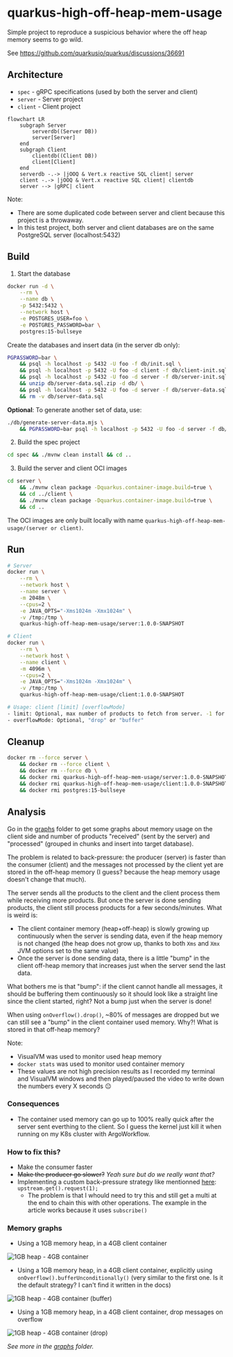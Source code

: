 # quarkus-high-off-heap-mem-usage

Simple project to reproduce a suspicious behavior where the off heap memory seems to go wild.

See https://github.com/quarkusio/quarkus/discussions/36691

## Architecture

- `spec` - gRPC specifications (used by both the server and client)
- `server` - Server project
- `client` - Client project

```mermaid
flowchart LR
    subgraph Server
        serverdb((Server DB))
        server[Server]
    end
    subgraph Client
        clientdb((Client DB))
        client[Client]
    end
    serverdb -.-> |jOOQ & Vert.x reactive SQL client| server
    client -.-> |jOOQ & Vert.x reactive SQL client| clientdb
    server --> |gRPC| client
```

Note:
- There are some duplicated code between server and client because this project is a throwaway.
- In this test project, both server and client databases are on the same PostgreSQL server (localhost:5432)

## Build

1. Start the database

```sh
docker run -d \
    --rm \
    --name db \
    -p 5432:5432 \
    --network host \
    -e POSTGRES_USER=foo \
    -e POSTGRES_PASSWORD=bar \
    postgres:15-bullseye
```

Create the databases and insert data (in the server db only):

```sh
PGPASSWORD=bar \
    && psql -h localhost -p 5432 -U foo -f db/init.sql \
    && psql -h localhost -p 5432 -U foo -d client -f db/client-init.sql \
    && psql -h localhost -p 5432 -U foo -d server -f db/server-init.sql \
    && unzip db/server-data.sql.zip -d db/ \
    && psql -h localhost -p 5432 -U foo -d server -f db/server-data.sql -q -1 \
    && rm -v db/server-data.sql
```

**Optional**: To generate another set of data, use:

```sh
./db/generate-server-data.mjs \
    && PGPASSWORD=bar psql -h localhost -p 5432 -U foo -d server -f db/server-data.sql -q -1
```

2. Build the spec project

```sh
cd spec && ./mvnw clean install && cd ..
```

3. Build the server and client OCI images

```sh
cd server \
    && ./mvnw clean package -Dquarkus.container-image.build=true \
    && cd ../client \
    && ./mvnw clean package -Dquarkus.container-image.build=true \
    && cd ..
```

The OCI images are only built locally with name `quarkus-high-off-heap-mem-usage/(server or client)`.

## Run

```sh
# Server
docker run \
    --rm \
    --network host \
    --name server \
    -m 2048m \
    --cpus=2 \
    -e JAVA_OPTS="-Xms1024m -Xmx1024m" \
    -v /tmp:/tmp \
    quarkus-high-off-heap-mem-usage/server:1.0.0-SNAPSHOT
```

```sh
# Client
docker run \
    --rm \
    --network host \
    --name client \
    -m 4096m \
    --cpus=2 \
    -e JAVA_OPTS="-Xms1024m -Xmx1024m" \
    -v /tmp:/tmp \
    quarkus-high-off-heap-mem-usage/client:1.0.0-SNAPSHOT

# Usage: client [limit] [overflowMode]
- limit: Optional, max number of products to fetch from server. -1 for no limit
- overflowMode: Optional, "drop" or "buffer"
```

## Cleanup

```sh
docker rm --force server \
    && docker rm --force client \
    && docker rm --force db \
    && docker rmi quarkus-high-off-heap-mem-usage/server:1.0.0-SNAPSHOT -f \
    && docker rmi quarkus-high-off-heap-mem-usage/client:1.0.0-SNAPSHOT -f \
    && docker rmi postgres:15-bullseye
```

## Analysis

Go in the [graphs](./graphs) folder to get some graphs about memory usage on the client side and number of products "received" (sent by the server) and "processed" (grouped in chunks and insert into target database).

The problem is related to back-pressure: the producer (server) is faster than the consumer (client) and the messages not processed by the client yet are stored in the off-heap memory (I guess? because the heap memory usage doesn't change that much).

The server sends all the products to the client and the client process them while receiving more products. But once the server is done sending products, the client still process products for a few seconds/minutes.
What is weird is:
- The client container memory (heap+off-heap) is slowly growing up continuously when the server is sending data, even if the heap memory is not changed (the heap does not grow up, thanks to both `Xms` and `Xmx` JVM options set to the same value)
- Once the server is done sending data, there is a little "bump" in the client off-heap memory that increases just when the server send the last data.

What bothers me is that "bump": if the client cannot handle all messages, it should be buffering them continuously so it should look like a straight line since the client started, right? Not a bump just when the server is done!

When using `onOverflow().drop()`, ~80% of messages are dropped but we can still see a "bump" in the client container used memory. Why?! What is stored in that off-heap memory?

Note:
- VisualVM was used to monitor used heap memory
- `docker stats` was used to monitor used container memory
- These values are not high precision results as I recorded my terminal and VisualVM windows and then played/paused the video to write down the numbers every X seconds 😐

### Consequences

- The container used memory can go up to 100% really quick after the server sent everthing to the client. So I guess the kernel just kill it when running on my K8s cluster with ArgoWorkflow.

### How to fix this?

- Make the consumer faster
- ~~Make the producer go slower?~~ *Yeah sure but do we really want that?*
- Implementing a custom back-pressure strategy like mentionned [here](https://quarkus.io/blog/mutiny-back-pressure/): `upstream.get().request(1);`
  - The problem is that I whould need to try this and still get a multi at the end to chain this with other operations. The example in the article works because it uses `subscribe()`

### Memory graphs

- Using a 1GB memory heap, in a 4GB client container

![1GB heap - 4GB container](./graphs/1gb-4gb.png)

- Using a 1GB memory heap, in a 4GB client container, explicitly using `onOverflow().bufferUnconditionally()` (very similar to the first one. Is it the default strategy? I can't find it written in the docs)

![1GB heap - 4GB container (buffer)](./graphs/1gb-4gb-overflow-buffer.png)

- Using a 1GB memory heap, in a 4GB client container, drop messages on overflow

![1GB heap - 4GB container (drop)](./graphs/1gb-4gb-overflow-drop.png)

*See more in the [graphs](./graphs) folder.*
